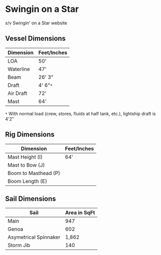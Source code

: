 # Swingin on a Star

s/v Swingin' on a Star website


## Vessel Dimensions

| Dimension | Feet/Inches |
|-----------|-------------|
|LOA        |50'          |
|Waterline  |47'          |
|Beam       |26' 3"       |
|Draft      |4' 6"`*`       |
|Air Draft  |72'          |
|Mast       |64'          |

`*` With normal load (crew, stores, fluids at half tank, etc.), lightship draft is 4'2"


## Rig Dimensions

| Dimension          | Feet/Inches |
|--------------------|-------------|
|Mast Height (I)     |64'          |
|Mast to Bow (J)     |             |
|Boom to Masthead (P)|             |
|Boom Length (E)     |             |


## Sail Dimensions

|Sail                 |Area in SqFt|
|---------------------|------------|
|Main                 |947         |
|Genoa                |602         |
|Asymetrical Spinnaker|1,862       |
|Storm Jib            |140         |
